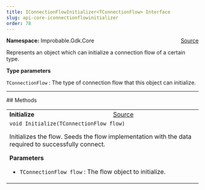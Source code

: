 ```yaml
---
title: IConnectionFlowInitializer<TConnectionFlow> Interface
slug: api-core-iconnectionflowinitializer
order: 78
---
```


<p><b>Namespace:</b> Improbable.Gdk.Core<span style="float: right"><a href="https://www.github.com/spatialos/gdk-for-unity/blob/0.3.3/workers/unity/Packages/io.improbable.gdk.core/Worker/ConnectionHandlers/ConnectionFlowInitializers.cs/#L9">Source</a></span></p>

</p>


<p>Represents an object which can initialize a connection flow of a certain type. </p>


</p>
<p><b>Type parameters</b></p>

<code>TConnectionFlow</code> : The type of connection flow that this object can initialize.












</p>
<hr style="width:100%; border-top-color:#d8d8d8" />
## Methods


</p>


<table class="io-api-doc">    <tr>        <td class="io-api-doc-name"><a id="initialize-tconnectionflow"></a><b>Initialize</b></td>        <td class="io-api-doc-source"><a href="https://www.github.com/spatialos/gdk-for-unity/blob/0.3.3/workers/unity/Packages/io.improbable.gdk.core/Worker/ConnectionHandlers/ConnectionFlowInitializers.cs/#L15">Source</a></td>    </tr>    <tr>        <td class="io-api-doc-content" colspan="2"><code>void Initialize(TConnectionFlow flow)</code></p>Initializes the flow. Seeds the flow implementation with the data required to successfully connect. </p><b>Parameters</b><ul><li><code>TConnectionFlow flow</code> : The flow object to initialize.</li></ul></td>    </tr></table>



